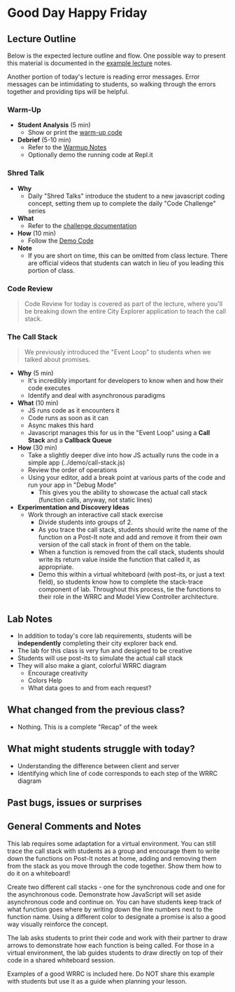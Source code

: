 # Good Day Happy Friday

## Lecture Outline

Below is the expected lecture outline and flow. One possible way to present this material is documented in the [example lecture](../facilitator/LECTURE-EXAMPLE.md) notes.

Another portion of today's lecture is reading error messages. Error messages can be intimidating to students, so walking through the errors together and providing tips will be helpful.

### Warm-Up

- **Student Analysis** (5 min)
    - Show or print the [warm-up code](../warm-up/warm-up.md)
- **Debrief** (5-10 min)
    - Refer to the [Warmup Notes](../warm-up/NOTES.md)
    - Optionally demo the running code at Repl.it

### Shred Talk

- **Why**
    - Daily "Shred Talks" introduce the student to a new javascript coding concept, setting them up to complete the daily "Code Challenge" series
- **What**
    - Refer to the [challenge documentation](../challenges/README.md)
- **How** (10 min)
    - Follow the [Demo Code](../challenges/DEMO.md)
- **Note**
    - If you are short on time, this can be omitted from class lecture. There are official videos that students can watch in lieu of you leading this portion of class.

### Code Review

> Code Review for today is covered as part of the lecture, where you'll be breaking down the entire City Explorer application to teach the call stack.

### The Call Stack

> We previously introduced the "Event Loop" to students when we talked about promises.

- **Why** (5 min)
    - It's incredibly important for developers to know when and how their code executes
    - Identify and deal with asynchronous paradigms
- **What** (10 min)
    - JS runs code as it encounters it
    - Code runs as soon as it can
    - Async makes this hard
    - Javascript manages this for us in the "Event Loop" using a **Call Stack** and a **Callback Queue**
- **How** (30 min)
    - Take a slightly deeper dive into how JS actually runs the code in a simple app (../demo/call-stack.js)
    - Review the order of operations
    - Using your editor, add a break point at various parts of the code and run your app in "Debug Mode"
        - This gives you the ability to showcase the actual call stack (function calls, anyway, not static lines)
- **Experimentation and Discovery Ideas**
    - Work through an interactive call stack exercise
        - Divide students into groups of 2.
        - As you trace the call stack, students should write the name of the function on a Post-It note and add and remove it from their own version of the call stack in front of them on the table.
        - When a function is removed from the call stack, students should write its return value inside the function that called it, as appropriate.
        - Demo this within a virtual whiteboard (with post-its, or just a text field), so students know how to complete the stack-trace component of lab.
    Throughout this process, tie the functions to their role in the WRRC and Model View Controller architecture.

## Lab Notes

- In addition to today's core lab requirements, students will be **independently** completing their city explorer back end.
- The lab for this class is very fun and designed to be creative
- Students will use post-its to simulate the actual call stack
- They will also make a giant, colorful WRRC diagram
    - Encourage creativity
    - Colors Help
    - What data goes to and from each request?

## What changed from the previous class?

- Nothing. This is a complete "Recap" of the week

## What might students struggle with today?

- Understanding the difference between client and server
- Identifying which line of code corresponds to each step of the WRRC diagram

## Past bugs, issues or surprises

## General Comments and Notes

This lab requires some adaptation for a virtual environment. You can still trace the call stack with students as a group and encourage them to write down the functions on Post-It notes at home, adding and removing them from the stack as you move through the code together. Show them how to do it on a whiteboard!

Create two different call stacks - one for the synchronous code and one for the asynchronous code. Demonstrate how JavaScript will set aside asynchronous code and continue on. You can have students keep track of what function goes where by writing down the line numbers next to the function name. Using a different color to designate a promise is also a good way visually reinforce the concept.

The lab asks students to print their code and work with their partner to draw arrows to demonstrate how each function is being called. For those in a virtual environment, the lab guides students to draw directly on top of their code in a shared whiteboard session.

Examples of a good WRRC is included here. Do NOT share this example with students but use it as a guide when planning your lesson.
